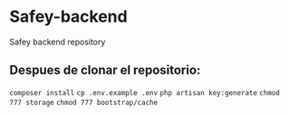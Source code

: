 # Safey-backend
Safey backend repository

## Despues de clonar el repositorio:
`composer install`
`cp .env.example .env`
`php artisan key:generate`
`chmod 777 storage`
`chmod 777 bootstrap/cache`
